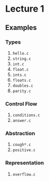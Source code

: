 # Lecture 1

## Examples

### Types 

1. `hello.c`
1. `string.c`
1. `int.c`
1. `float.c`
1. `ints.c`
1. `floats.c`
1. `doubles.c`
1. `parity.c`

### Control Flow

1. `conditions.c`
1. `answer.c`

### Abstraction

1. `cough*.c`
1. `positive.c`

### Representation

1. `overflow.c`
